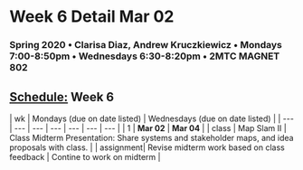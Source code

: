 # Week 6 Detail Mar 02

### Spring 2020 • Clarisa Diaz, Andrew Kruczkiewicz • Mondays 7:00-8:50pm • Wednesdays 6:30-8:20pm • 2MTC MAGNET 802

## [Schedule:](./) Week 6

| wk | Mondays \(due on date listed\) | Wednesdays \(due on date listed\) |
| --- | --- | --- | --- | --- | --- | --- |
| 1 | **Mar 02** | **Mar 04** |
| class | Map Slam II | Class Midterm Presentation: Share systems and stakeholder maps, and idea proposals with class.  |
| assignment| Revise midterm work based on class feedback |  Contine to work on midterm |
